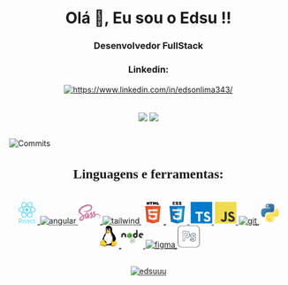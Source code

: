 <h1 align="center">Olá 👋, Eu sou o Edsu !!</h1>
<h3 align="center">Desenvolvedor FullStack</h3>

<h3 align="center">Linkedin:</h3>
<p align="center">
    <a href="https://linkedin.com/in/https://www.linkedin.com/in/edsonlima343/" target="blank"><img align="center" src="https://raw.githubusercontent.com/rahuldkjain/github-profile-readme-generator/master/src/images/icons/Social/linked-in-alt.svg" alt="https://www.linkedin.com/in/edsonlima343/" height="30" width="40" /></a>
</p>

<br>

<div align="center">
    <img align="center" height="180em"
        src="https://github-readme-stats.vercel.app/api/top-langs/?username=edsuuu&layout=compact&langs_count=7&theme=nord" />
    <img align="center" height="180em"
        src="https://github-readme-stats.vercel.app/api?username=edsuuu&show_icons=true&theme=nord" />
</div>
<br>

![Commits](https://ssr-contributions-svg.vercel.app/_/edsuuu?chart=3dbar&gap=0.6&scale=2&gradient=true&flatten=0&animation=wave&animation_duration=3&animation_delay=0.03&animation_amplitude=24&animation_frequency=0.1&animation_wave_center=19_3&weeks=50&dark=true)


<h2 align="center" style="font-size: 1.7em; font-family: Georgia, 'Times New Roman', Times, serif;">Linguagens e ferramentas:</h2>
    <br>

<div align="center">

<!-- React -->

<abbr title="React">
<a href="https://reactjs.org/" target="_blank" rel="noreferrer">
            <img src="https://raw.githubusercontent.com/devicons/devicon/master/icons/react/react-original-wordmark.svg"
                alt="react" width="40" height="40" />
        </a>

<!-- ANGULAR -->
<abbr title="Angular">
        <abbr href="https://angular.io" target="_blank" rel="noreferrer">
            <img src="https://angular.io/assets/images/logos/angular/angular.svg" alt="angular" width="40"
                height="40" />
        </abbr>

<!-- SASS -->

<abbr title="Sass">
<a href="https://sass-lang.com" target="_blank" rel="noreferrer">
<img src="https://raw.githubusercontent.com/devicons/devicon/master/icons/sass/sass-original.svg"
        alt="sass" width="40" height="40" />
</a> 
    
<!-- Tailwindcss -->
<abbr title="Tailwindcss">
        <abbr href="https://tailwindcss.com/" target="_blank" rel="noreferrer">
            <img src="https://www.vectorlogo.zone/logos/tailwindcss/tailwindcss-icon.svg" alt="tailwind"
                width="40" height="40" />
        </abbr>

<!-- HTML 5 -->
<abbr title="Html">
        <a href="https://www.w3.org/html/" target="_blank" rel="noreferrer">
            <img src="https://raw.githubusercontent.com/devicons/devicon/master/icons/html5/html5-original-wordmark.svg"
                alt="html5" width="40" height="40" />
        </a>
    </abbr>

<!-- CSS3 -->
<abbr title="Css3">
        <abbr href="https://www.w3schools.com/css/" target="_blank" rel="noreferrer">
            <img src="https://raw.githubusercontent.com/devicons/devicon/master/icons/css3/css3-original-wordmark.svg"
                alt="css3" width="40" height="40" />
        </abbr>

<!-- Typescript -->
<abbr title="Typescript">
        <abbr href="https://www.typescriptlang.org/" target="_blank" rel="noreferrer">
            <img src="https://raw.githubusercontent.com/devicons/devicon/master/icons/typescript/typescript-original.svg"
                alt="typescript" width="40" height="40" />
        </abbr>

<!-- JAVASCRIPT -->
<abbr title="JavaScript">
        <abbr href="https://developer.mozilla.org/en-US/docs/Web/JavaScript" target="_blank"
            rel="noreferrer">
            <img src="https://raw.githubusercontent.com/devicons/devicon/master/icons/javascript/javascript-original.svg"
                alt="javascript" width="40" height="40" />
        </abbr>

<!-- GIT -->
<abbr title="Git">
        <a href="https://git-scm.com/" target="_blank" rel="noreferrer">
            <img src="https://www.vectorlogo.zone/logos/git-scm/git-scm-icon.svg"
                alt="git" width="40" height="40" />
        </a>
    </abbr>

<!-- Python -->
<abbr title="Python">
        <a href="https://www.python.org" target="_blank" rel="noreferrer">
            <img src="https://raw.githubusercontent.com/devicons/devicon/master/icons/python/python-original.svg"
                alt="python" width="40" height="40" />
        </a>
    </abbr>

<!-- CSHARP -->
<!-- <abbr title="Csharp">
        <a href="https://www.w3schools.com/cs/" target="_blank" rel="noreferrer">
            <img src="https://raw.githubusercontent.com/devicons/devicon/master/icons/csharp/csharp-original.svg"
                alt="csharp" width="40" height="40" />
        </a>
    </abbr> -->

<!-- BOOTSTRAP -->
<!-- <abbr title="Booststrap">
        <a href="https://getbootstrap.com" target="_blank" rel="noreferrer">
            <img src="https://raw.githubusercontent.com/devicons/devicon/master/icons/bootstrap/bootstrap-plain-wordmark.svg"
                alt="bootstrap" width="40" height="40" />
        </a>
    </abbr> -->

<!-- LINUX -->
<abbr title="Linux">
        <a href="https://www.linux.org/" target="_blank" rel="noreferrer">
            <img src="https://raw.githubusercontent.com/devicons/devicon/master/icons/linux/linux-original.svg"
                alt="linux" width="40" height="40" />
        </a>
    </abbr>

<!-- MONGODB -->
<!-- <abbr title="Mongodb">
        <abbr href="https://www.mongodb.com/" target="_blank" rel="noreferrer">
            <img src="https://raw.githubusercontent.com/devicons/devicon/master/icons/mongodb/mongodb-original-wordmark.svg"
                alt="mongodb" width="40" height="40" />
            </a>
        </abbr> -->

<!-- MYSQL -->
<!-- <abbr title="MysqlL">
            <abbr href="https://www.mysql.com/" target="_blank" rel="noreferrer">
                <img src="https://raw.githubusercontent.com/devicons/devicon/master/icons/mysql/mysql-original-wordmark.svg"
                    alt="mysql" width="40" height="40" />
            </a>
        </abbr> -->

<!-- NODEJS -->
<abbr title="Nodejs">
        <abbr href="https://nodejs.org" target="_blank" rel="noreferrer">
            <img src="https://raw.githubusercontent.com/devicons/devicon/master/icons/nodejs/nodejs-original-wordmark.svg"
                alt="nodejs" width="40" height="40" />
        </abbr>

<!-- FIGMA -->
<abbr title="Figma">
        <a href="https://www.figma.com/" target="_blank" rel="noreferrer">
            <img src="https://www.vectorlogo.zone/logos/figma/figma-icon.svg"
                alt="figma" width="40" height="40" />
        </a>
    </abbr>

 <!-- PHOTOSHOP -->
<abbr title="Photoshop">
        <a href="https://www.photoshop.com/en" target="_blank" rel="noreferrer">
            <img src="https://raw.githubusercontent.com/devicons/devicon/master/icons/photoshop/photoshop-line.svg"
                alt="photoshop" width="40" height="40" />
        </a>
    </abbr>

<!-- ![Snake animation](https://github.com/edsuuu/edsuuu/blob/output/github-contribution-grid-snake.svg) -->

<p align="center">
        <br>
        <img src="https://komarev.com/ghpvc/?username=edsuuu&label=Profile%20views&color=0e75b6&style=flat"
            alt="edsuuu" />
    </p>
</div>
